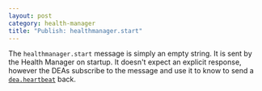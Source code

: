 ```yaml
---
layout: post
category: health-manager
title: "Publish: healthmanager.start"
---
```


The `healthmanager.start` message is simply an empty string.  It is sent by the
Health Manager on startup. It doesn't expect an explicit response, however the
DEAs subscribe to the message and use it to know to send a
[`dea.heartbeat`](/health-manager/subscribe-dea-heartbeat) back.
